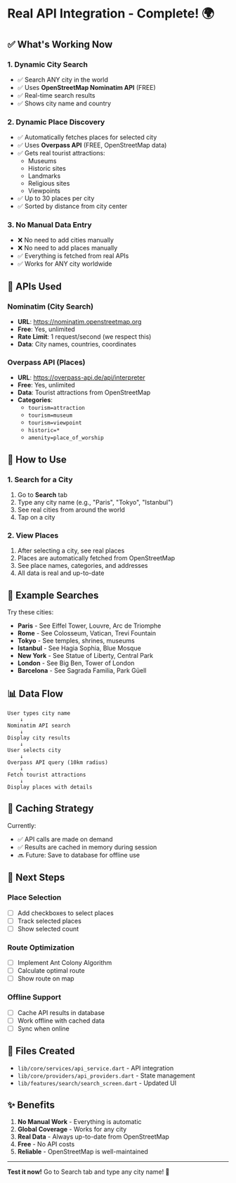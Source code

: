 # Real API Integration - Complete! 🌍

## ✅ What's Working Now

### 1. **Dynamic City Search**
- ✅ Search ANY city in the world
- ✅ Uses **OpenStreetMap Nominatim API** (FREE)
- ✅ Real-time search results
- ✅ Shows city name and country

### 2. **Dynamic Place Discovery**
- ✅ Automatically fetches places for selected city
- ✅ Uses **Overpass API** (FREE, OpenStreetMap data)
- ✅ Gets real tourist attractions:
  - Museums
  - Historic sites
  - Landmarks
  - Religious sites
  - Viewpoints
- ✅ Up to 30 places per city
- ✅ Sorted by distance from city center

### 3. **No Manual Data Entry**
- ❌ No need to add cities manually
- ❌ No need to add places manually
- ✅ Everything is fetched from real APIs
- ✅ Works for ANY city worldwide

## 🔧 APIs Used

### Nominatim (City Search)
- **URL**: https://nominatim.openstreetmap.org
- **Free**: Yes, unlimited
- **Rate Limit**: 1 request/second (we respect this)
- **Data**: City names, countries, coordinates

### Overpass API (Places)
- **URL**: https://overpass-api.de/api/interpreter
- **Free**: Yes, unlimited
- **Data**: Tourist attractions from OpenStreetMap
- **Categories**:
  - `tourism=attraction`
  - `tourism=museum`
  - `tourism=viewpoint`
  - `historic=*`
  - `amenity=place_of_worship`

## 📱 How to Use

### 1. Search for a City
1. Go to **Search** tab
2. Type any city name (e.g., "Paris", "Tokyo", "Istanbul")
3. See real cities from around the world
4. Tap on a city

### 2. View Places
1. After selecting a city, see real places
2. Places are automatically fetched from OpenStreetMap
3. See place names, categories, and addresses
4. All data is real and up-to-date

## 🎯 Example Searches

Try these cities:
- **Paris** - See Eiffel Tower, Louvre, Arc de Triomphe
- **Rome** - See Colosseum, Vatican, Trevi Fountain
- **Tokyo** - See temples, shrines, museums
- **Istanbul** - See Hagia Sophia, Blue Mosque
- **New York** - See Statue of Liberty, Central Park
- **London** - See Big Ben, Tower of London
- **Barcelona** - See Sagrada Familia, Park Güell

## 📊 Data Flow

```
User types city name
    ↓
Nominatim API search
    ↓
Display city results
    ↓
User selects city
    ↓
Overpass API query (10km radius)
    ↓
Fetch tourist attractions
    ↓
Display places with details
```

## 🔄 Caching Strategy

Currently:
- ✅ API calls are made on demand
- ✅ Results are cached in memory during session
- 🔜 Future: Save to database for offline use

## 🚀 Next Steps

### Place Selection
- [ ] Add checkboxes to select places
- [ ] Track selected places
- [ ] Show selected count

### Route Optimization
- [ ] Implement Ant Colony Algorithm
- [ ] Calculate optimal route
- [ ] Show route on map

### Offline Support
- [ ] Cache API results in database
- [ ] Work offline with cached data
- [ ] Sync when online

## 📝 Files Created

- `lib/core/services/api_service.dart` - API integration
- `lib/core/providers/api_providers.dart` - State management
- `lib/features/search/search_screen.dart` - Updated UI

## ✨ Benefits

1. **No Manual Work** - Everything is automatic
2. **Global Coverage** - Works for any city
3. **Real Data** - Always up-to-date from OpenStreetMap
4. **Free** - No API costs
5. **Reliable** - OpenStreetMap is well-maintained

---

**Test it now!** Go to Search tab and type any city name! 🎉

